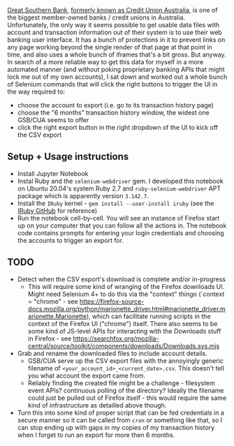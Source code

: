 [Great Southern Bank](https://www.greatsouthernbank.com.au/), [formerly known as Credit Union Australia](https://www.greatsouthernbank.com.au/about/news/blog/media-releases/2021/feb/cua-to-rebrand-as-a-bank-in-its-75th-year), is one of the biggest member-owned banks / credit unions in Australia. Unfortunately, the only way it seems possible to get usable data files with account and transaction information out of their system is to use their web banking user interface. It has a bunch of protections in it to prevent links on any page working beyond the single render of that page at that point in time, and also uses a whole bunch of iframes that's a bit gross. But anyway. In search of a more reliable way to get this data for myself in a more automated manner (and without poking proprietary banking APIs that might lock me out of my own accounts), I sat down and worked out a whole bunch of Selenium commands that will click the right buttons to trigger the UI in the way required to:
* choose the account to export (i.e. go to its transaction history page)
* choose the "6 months" transaction history window, the widest one GSB/CUA seems to offer
* click the right export button in the right dropdown of the UI to kick off the CSV export

## Setup + Usage instructions

* Install Jupyter Notebook
* Instal Ruby and the `selenium-webdriver` gem. I developed this notebook on Ubuntu 20.04's system Ruby 2.7 and `ruby-selenium-webdriver` APT package which is apparently version `3.142.7`.
* Install the `IRuby` kernel - `gem install --user-install iruby` (see the [IRuby GitHub](https://github.com/SciRuby/iruby/blob/master/README.md#installation) for reference)
* Run the notebook cell-by-cell. You will see an instance of Firefox start up on your computer that you can follow all the actions in. The notebook code contains prompts for entering your login credentials and choosing the accounts to trigger an export for.

## TODO

* Detect when the CSV export's download is complete and/or in-progress
    * This will require some kind of wranging of the Firefox downloads UI. Might need Selenium 4+ to do this via the "context" thingo (`context = "chrome" - see https://firefox-source-docs.mozilla.org/python/marionette_driver.html#marionette_driver.marionette.Marionette), which can facilitate running scripts in the context of the Firefox UI ("chrome") itself. There also seems to be some kind of JS-level APIs for interacting with the Downloads stuff in Firefox - see https://searchfox.org/mozilla-central/source/toolkit/components/downloads/Downloads.sys.mjs
* Grab and rename the downloaded files to include account details.
    * GSB/CUA serve up the CSV export files with the annoyingly generic filename of `<your_account_id>_<current_date>.csv`. This doesn't tell you what account the export came from.
    * Reliably finding the created file might be a challenge - filesystem event APIs? continuous polling of the directory? Ideally the filename could just be pulled out of Firefox itself - this would require the same kind of infrastructure as detailled above though.
* Turn this into some kind of proper script that can be fed credentials in a secure manner so it can be called from `cron` or something like that, so I can stop ending up with gaps in my copies of my transaction history when I forget to run an export for more then 6 months.
